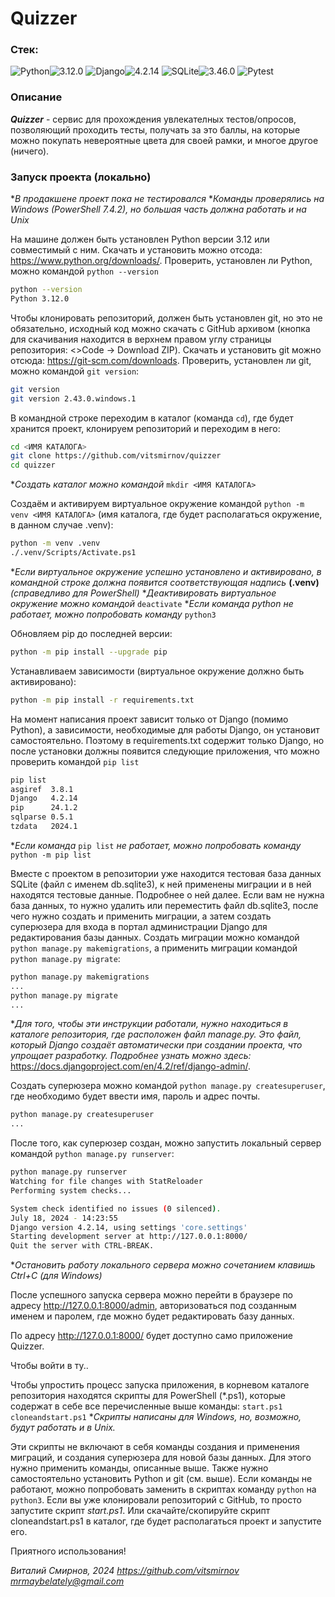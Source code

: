 # Quizzer

### Стек:
![Python](https://img.shields.io/badge/Python-171515?style=flat-square&logo=Python)![3.12.0](https://img.shields.io/badge/3.12.0-blue?style=flat-square&logo=3.12.0)
![Django](https://img.shields.io/badge/Django-171515?style=flat-square&logo=Django)![4.2.14](https://img.shields.io/badge/4.2.14-blue?style=flat-square&logo=4.2.14)
![SQLite](https://img.shields.io/badge/SQLite-171515?style=flat-square&logo=SQLite)![3.46.0](https://img.shields.io/badge/3.46.0-blue?style=flat-square&logo=3.46.0)
![Pytest](https://img.shields.io/badge/Pytest-171515?style=flat-square&logo=Pytest)

### Описание
**_Quizzer_** - сервис для прохождения увлекателных тестов/опросов, позволяющий проходить тесты, получать за это баллы, на которые можно покупать невероятные цвета для своей рамки, и многое другое (ничего).

### Запуск проекта (локально)
**В продакшене проект пока не тестировался*
**Команды проверялись на Windows (PowerShell 7.4.2), но большая часть должна работать и на Unix*

На машине должен быть установлен Python версии 3.12 или совместимый с ним. Скачать и установить можно отсода: https://www.python.org/downloads/. Проверить, установлен ли Python, можно командой `python --version`
```bash
python --version
Python 3.12.0
```

Чтобы клонировать репозиторий, должен быть установлен git, но это не обязательно, исходный код можно скачать с GitHub архивом (кнопка для скачивания находится в верхнем правом углу страницы репозитория: <>Code -> Download ZIP). Скачать и установить git можно отсюда: https://git-scm.com/downloads. Проверить, установлен ли git, можно командой `git version`:
```bash
git version
git version 2.43.0.windows.1
```

В командной строке переходим в каталог (команда `cd`), где будет хранится проект, клонируем репозиторий и переходим в него:
```bash
cd <ИМЯ КАТАЛОГА>
git clone https://github.com/vitsmirnov/quizzer
cd quizzer
```
**Создать каталог можно командой* `mkdir <ИМЯ КАТАЛОГА>`

Создаём и активируем виртуальное окружение командой `python -m venv <ИМЯ КАТАЛОГА>` (имя каталога, где будет располагаться окружение, в данном случае .venv):
```bash
python -m venv .venv
./.venv/Scripts/Activate.ps1
```
**Если виртуальное окружение успешно установлено и активировано, в командной строке должна появится соответствующая надпись* **(.venv)** *(справедливо для PowerShell)*
**Деактивировать виртуальное окружение можно командой* `deactivate`
**Если команда python не работает, можно попробовать команду* `python3`

Обновляем pip до последней версии:
```bash
python -m pip install --upgrade pip
```

Устанавливаем зависимости (виртуальное окружение должно быть активировано):
```bash
python -m pip install -r requirements.txt
```

На момент написания проект зависит только от Django (помимо Python), а зависимости, необходимые для работы Django, он установит самостоятельно. Поэтому в requirements.txt содержит только Django, но после установки должны появится следующие приложения, что можно проверить командой `pip list`
```bash
pip list
asgiref  3.8.1
Django   4.2.14
pip      24.1.2
sqlparse 0.5.1
tzdata   2024.1
```
**Если команда* `pip list` *не работает, можно попробовать команду* `python -m pip list`

Вместе с проектом в репозитории уже находится тестовая база данных SQLite (файл с именем db.sqlite3), к ней применены миграции и в ней находятся тестовые данные. Подробнее о ней далее.
Если вам не нужна база данных, то нужно удалить или переместить файл db.sqlite3, после чего нужно создать и применить миграции, а затем создать суперюзера для входа в портал администрации Django для редактирования базы данных.
Создать миграции можно командой `python manage.py makemigrations`, а применить миграции командой `python manage.py migrate`:
```bash
python manage.py makemigrations
...
python manage.py migrate
...
```
**Для того, чтобы эти инструкции работали, нужно находиться в каталоге репозитория, где расположен файл manage.py. Это файл, который Django создаёт автоматически при создании проекта, что упрощает разработку. Подробнее узнать можно здесь:* https://docs.djangoproject.com/en/4.2/ref/django-admin/.

Создать суперюзера можно командой `python manage.py createsuperuser`, где необходимо будет ввести имя, пароль и адрес почты.
```bash
python manage.py createsuperuser
...
```

После того, как суперюзер создан, можно запустить локальный сервер командой `python manage.py runserver`:
```bash
python manage.py runserver
Watching for file changes with StatReloader
Performing system checks...

System check identified no issues (0 silenced).
July 18, 2024 - 14:23:55
Django version 4.2.14, using settings 'core.settings'
Starting development server at http://127.0.0.1:8000/
Quit the server with CTRL-BREAK.
```
**Остановить работу локального сервера можно сочетанием клавишь Ctrl+C (для Windows)*

После успешного запуска сервера можно перейти в браузере по адресу http://127.0.0.1:8000/admin, авторизоваться под созданным именем и паролем, где можно будет редактировать базу данных.

По адресу http://127.0.0.1:8000/ будет доступно само приложение Quizzer.

Чтобы войти в ту..

Чтобы упростить процесс запуска приложения, в корневом каталоге репозитория находятся скрипты для PowerShell (*.ps1), которые содержат в себе все перечисленные выше команды:
`start.ps1`
`cloneandstart.ps1`
**Скрипты написаны для Windows, но, возможно, будут работать и в Unix.*

Эти скрипты не включают в себя команды создания и применения миграций, и создания суперюзера для новой базы данных. Для этого нужно применить команды, описанные выше. Также нужно самостоятельно установить Python и git (см. выше). Если команды не работают, можно попробовать заменить в скриптах команду `python` на `python3`.
Если вы уже клонировали репозиторий с GitHub, то просто запустите скрипт *start.ps1*. Или скачайте/скопируйте скрипт cloneandstart.ps1 в каталог, где будет располагаться проект и запустите его.

Приятного использования!

*Виталий Смирнов, 2024*
*https://github.com/vitsmirnov*
*mrmaybelately@gmail.com*
